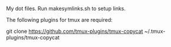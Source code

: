 My dot files. Run makesymlinks.sh to setup links. 

The following plugins for tmux are required: 

git clone https://github.com/tmux-plugins/tmux-copycat ~/.tmux-plugins/tmux-copycat



